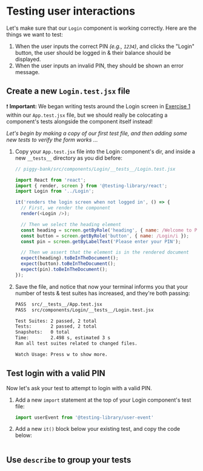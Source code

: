 # Testing user interactions

Let's make sure that our `Login` component is working correctly.  Here are the things we want to test:

1. When the user inputs the correct PIN _(e.g., `1234`)_, and clicks the "Login" button, the user should be logged in & their balance should be displayed.
2. When the user inputs an invalid PIN, they should be shown an error message.

## Create a new `Login.test.jsx` file

❗️ **Important:** We began writing tests around the Login screen in [Exercise 1](exercise-1.md) within our `App.test.jsx` file, but we should really be colocating a component's tests alongside the component itself instead!

_Let's begin by making a copy of our first test file, and then adding some new tests to verify the form works ..._

1. Copy your `App.test.jsx` file into the Login component's dir, and inside a new `__tests__` directory as you did before:
    
    ```javascript
    // piggy-bank/src/components/Login/__tests__/Login.test.jsx

    import React from 'react';
    import { render, screen } from '@testing-library/react';
    import Login from '../Login';

    it('renders the login screen when not logged in', () => {
      // First, we render the component
      render(<Login />);

      // Then we select the heading element
      const heading = screen.getByRole('heading', { name: /Welcome to PiggyBank/i });
      const button = screen.getByRole('button', { name: /Login/i });
      const pin = screen.getByLabelText('Please enter your PIN');

      // Then we assert that the element is in the rendered document
      expect(heading).toBeInTheDocument();
      expect(button).toBeInTheDocument();
      expect(pin).toBeInTheDocument();
    });
    ```
2. Save the file, and notice that now your terminal informs you that your number of tests & test suites has increased, and they're both passing:
    
    ```bash
    PASS  src/__tests__/App.test.jsx
    PASS  src/components/Login/__tests__/Login.test.jsx

    Test Suites: 2 passed, 2 total
    Tests:       2 passed, 2 total
    Snapshots:   0 total
    Time:        2.498 s, estimated 3 s
    Ran all test suites related to changed files.

    Watch Usage: Press w to show more.
    ```

## Test login with a valid PIN

Now let's ask your test to attempt to login with a valid PIN.

1. Add a new `import` statement at the top of your Login component's test file:
    
    ```javascript
    import userEvent from '@testing-library/user-event'
    ```

2. Add a new `it()` block below your existing test, and copy the code below:
    
    ```javascript

    ```

## Use `describe` to group your tests
